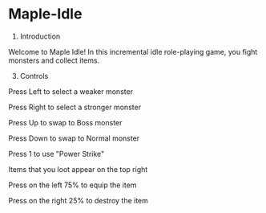 # Maple-Idle
1. Introduction

Welcome to Maple Idle! In this incremental idle role-playing game, you fight monsters and collect items. 



3. Controls

Press Left to select a weaker monster

Press Right to select a stronger monster

Press Up to swap to Boss monster

Press Down to swap to Normal monster

Press 1 to use "Power Strike"

Items that you loot appear on the top right

Press on the left 75% to equip the item

Press on the right 25% to destroy the item
